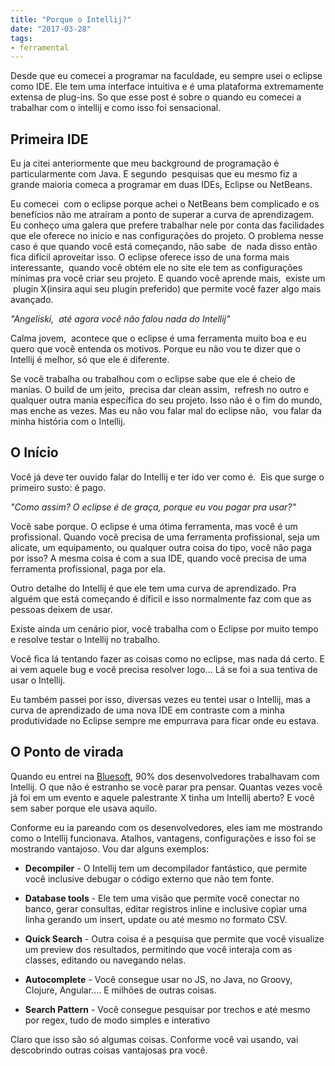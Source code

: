 ```yaml
---
title: "Porque o Intellij?"
date: "2017-03-28"
tags: 
- ferramental
---
```


Desde que eu comecei a programar na faculdade, eu sempre usei o eclipse como IDE. Ele tem uma interface intuitiva e é uma plataforma extremamente extensa de plug-ins. So que esse post é sobre o quando eu comecei a trabalhar com o intellij e como isso foi sensacional.

## Primeira IDE

Eu ja citei anteriormente que meu background de programação é particularmente com Java. E segundo  pesquisas que eu mesmo fiz a grande maioria comeca a programar em duas IDEs, Eclipse ou NetBeans.

Eu comecei  com o eclipse porque achei o NetBeans bem complicado e os benefícios não me atraíram a ponto de superar a curva de aprendizagem. Eu conheço uma galera que prefere trabalhar nele por conta das facilidades que ele oferece no inicio e nas configurações do projeto. O problema nesse caso é que quando você está começando, não sabe  de  nada disso então fica difícil aproveitar isso. O eclipse oferece isso de una forma mais interessante,  quando você obtém ele no site ele tem as configurações mínimas pra você criar seu projeto. E quando você aprende mais,  existe um  plugin X(insira aqui seu plugin preferido) que permite você fazer algo mais avançado.

_"Angeliski,  até agora você não falou nada do Intellij"_

Calma jovem,  acontece que o eclipse é uma ferramenta muito boa e eu quero que você entenda os motivos. Porque eu não vou te dizer que o Intellij é melhor, só que ele é diferente.

Se você trabalha ou trabalhou com o eclipse sabe que ele é cheio de manias. O build de um jeito,  precisa dar clean assim,  refresh no outro e qualquer outra mania específica do seu projeto. Isso não é o fim do mundo, mas enche as vezes. Mas eu não vou falar mal do eclipse não,  vou falar da minha história com o Intellij.

## O Início

Você já deve ter ouvido falar do Intellij e ter ido ver como é.  Eis que surge o primeiro susto: é pago.

_"Como assim? O eclipse é de graça, porque eu vou pagar pra usar?"_

Você sabe porque. O eclipse é uma ótima ferramenta, mas você é um profissional. Quando você precisa de uma ferramenta profissional, seja um alicate, um equipamento, ou qualquer outra coisa do tipo, você não paga por isso? A mesma coisa é com a sua IDE, quando você precisa de uma ferramenta profissional, paga por ela.

Outro detalhe do Intellij é que ele tem uma curva de aprendizado. Pra alguém que está começando é díficil e isso normalmente faz com que as pessoas deixem de usar.

Existe ainda um cenário pior, você trabalha com o Eclipse por muito tempo e resolve testar o Intellij no trabalho.

<ImagePoster caption="Um cara fazendo tudo errado no trabalho" :src="require('@/assets/img/work_fail.gif')" />

Você fica lá tentando fazer as coisas como no eclipse, mas nada dá certo. E ai vem aquele bug e você precisa resolver logo... Lá se foi a sua tentiva de usar o Intellij.

Eu também passei por isso, diversas vezes eu tentei usar o Intellij, mas a curva de aprendizado de uma nova IDE em contraste com a minha produtividade no Eclipse sempre me empurrava para ficar onde eu estava.

## O Ponto de virada

Quando eu entrei na [Bluesoft](https://bluesoft.com.br/), 90% dos desenvolvedores trabalhavam com Intellij. O que não é estranho se você parar pra pensar. Quantas vezes você já foi em um evento e aquele palestrante X tinha um Intellij aberto? E você sem saber porque ele usava aquilo.

Conforme eu ia pareando com os desenvolvedores, eles iam me mostrando como o Intellij funcionava. Atalhos, vantagens, configurações e isso foi se mostrando vantajoso. Vou dar alguns exemplos:

- **Decompiler** - O Intellij tem um decompilador fantástico, que permite você inclusive debugar o código externo que não tem fonte.
- **Database tools** - Ele tem uma visão que permite você conectar no banco, gerar consultas, editar registros inline e inclusive copiar uma linha gerando um insert, update ou até mesmo no formato CSV.
    
- **Quick Search** - Outra coisa é a pesquisa que permite que você visualize um preview dos resultados, permitindo que você interaja com as classes, editando ou navegando nelas.
- **Autocomplete** - Você consegue usar no JS, no Java, no Groovy, Clojure, Angular.... E milhões de outras coisas.
- **Search Pattern** - Você consegue pesquisar por trechos e até mesmo por regex, tudo de modo simples e interativo

Claro que isso são só algumas coisas. Conforme você vai usando, vai descobrindo outras coisas vantajosas pra você.

<Signature />